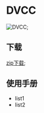 # DVCC
![DVCC](https://haleyehrich.github.io/resource/img/indexPage/dvcc_icon.jpg);
## 下载
[zip下载](https://github.com/HaleyEhrich/DvccSimulationEnvironment/releases/download/v.1.1.3.7/v1.1.3.7.zip);

## 使用手册
* list1 
* list2

